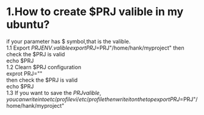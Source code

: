 
# 1.How to create $PRJ valible in my ubuntu?
if your parameter has $ symbol,that is the valible.  
1.1 Export $PRJ ENV.valible  
export PRJ=$PRJ"/home/hank/myproject" 
then check the $PRJ is valid  
echo $PRJ  
1.2 Clearn $PRJ configuration  
exprot PRJ=""  
then check the $PRJ is valid  
echo $PRJ  
1.3 If you want to save the $PRJ valible,you can write into etc/profile  
vi /etc/profile  
then write it on the top  
export PRJ=$PRJ"/home/hank/myproject" 
